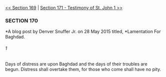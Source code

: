 [<< Section 169](Section%20169)  |  [Section 171 - Testimony of St. John 1 >>](Section%20171%20-%20Testimony%20of%20St.%20John%201)

### SECTION 170

*A blog post by Denver Snuffer Jr. on 28 May 2015 titled, *Lamentation For Baghdad.
  

###### 1
Days of distress are upon Baghdad and the days of their troubles are begun. Distress shall overtake them, for those who come shall have no pity.